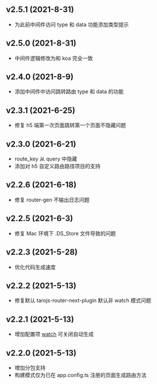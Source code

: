 ## v2.5.1 (2021-8-31)

- 为此前中间件访问 type 和 data 功能添加类型提示

## v2.5.0 (2021-8-31)

- 中间件逻辑修改为和 koa 完全一致

## v2.4.0 (2021-8-9)

- 添加中间件中访问跳转路由 type 和 data 的功能

## v2.3.1 (2021-6-25)

- 修复 h5 端第一次页面跳转第一个页面不隐藏问题

## v2.3.0 (2021-6-21)

- route_key 从 query 中隐藏
- 添加对 h5 自定义路由路径项目的支持

## v2.2.6 (2021-6-18)

- 修复 router-gen 不输出日志问题

## v2.2.5 (2021-6-3)

- 修复 Mac 环境下 .DS_Store 文件导致的问题

## v2.2.3 (2021-5-28)

- 优化代码生成速度

## v2.2.2 (2021-5-13)

- 修复默认 tarojs-router-next-plugin 默认非 watch 模式问题

## v2.2.1 (2021-5-13)

- 增加配置项 [watch](http://lblblib.gitee.io/tarojs-router-next/guide/quike/config#%E5%85%B3%E9%97%AD%E8%87%AA%E5%8A%A8%E7%94%9F%E6%88%90-routerto) 可关闭自动生成

## v2.2.0 (2021-5-13)

- 增加分包支持
- 构建模式仅为已在 app.config.ts 注册的页面生成路由方法
